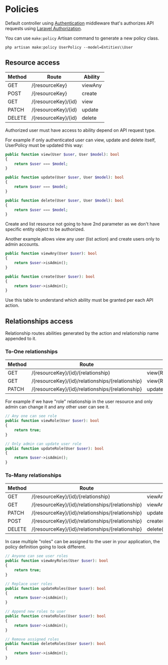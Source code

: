 # Policies
Default controller using [Authentication](../src/Default/Middleware/AuthorizeAction.php) middleware that's authorizes API requests using [Laravel Authorization](https://laravel.com/docs/authorization).

You can use `make:policy` Artisan command to generate a new policy class.

```shell
php artisan make:policy UserPolicy --model=Entities\\User
```

## Resource access
| Method | Route               | Ability |
|--------|---------------------|---------|
| GET    | /{resourceKey}      | viewAny |
| POST   | /{resourceKey}      | create  |
| GET    | /{resourceKey}/{id} | view    |
| PATCH  | /{resourceKey}/{id} | update  |
| DELETE | /{resourceKey}/{id} | delete  |

Authorized user must have access to ability depend on API request type.

For example if only authenticated user can view, update and delete itself, UserPolicy must be updated this way:
```php
public function view(User $user, User $model): bool
{
    return $user === $model;
}

public function update(User $user, User $model): bool
{
    return $user === $model;
}

public function delete(User $user, User $model): bool
{
    return $user === $model;
}
```

Create and list resource not going to have 2nd parameter as we don't have specific entity object to be authorized.

Another example allows view any user (list action) and create users only to admin accounts.
```php
public function viewAny(User $user): bool
{
    return $user->isAdmin();
}

public function create(User $user): bool
{
    return $user->isAdmin();
}
```

Use this table to understand which ability must be granted per each API action.

## Relationships access
Relationship routes abilities generated by the action and relationship name appended to it.

### To-One relationships
| Method | Route                                            | Ability              |
|--------|--------------------------------------------------|----------------------|
| GET    | /{resourceKey}/{id}/{relationship}               | view{Relationship}   |
| GET    | /{resourceKey}/{id}/relationships/{relationship} | view{Relationship}   |
| PATCH  | /{resourceKey}/{id}/relationships/{relationship} | update{Relationship} |

For example if we have "role" relationship in the user resource and only admin can change it and any other user can see it.
```php
// Any one can see role
public function viewRole(User $user): bool
{
    return true;
}

// Only admin can update user role
public function updateRole(User $user): bool
{
    return $user->isAdmin();
}
```

### To-Many relationships
| Method | Route                                            | Ability               |
|--------|--------------------------------------------------|-----------------------|
| GET    | /{resourceKey}/{id}/{relationship}               | viewAny{Relationship} |
| GET    | /{resourceKey}/{id}/relationships/{relationship} | viewAny{Relationship} |
| PATCH  | /{resourceKey}/{id}/relationships/{relationship} | update{Relationship}  |
| POST   | /{resourceKey}/{id}/relationships/{relationship} | create{Relationship}  |
| DELETE | /{resourceKey}/{id}/relationships/{relationship} | delete{Relationship}  |

In case multiple "roles" can be assigned to the user in your application, the policy definition going to look different.

```php
// Anyone can see user roles
public function viewAnyRoles(User $user): bool
{
    return true;
}

// Replace user roles
public function updateRoles(User $user): bool
{
    return $user->isAdmin();
}

// Append new roles to user
public function createRoles(User $user): bool
{
    return $user->isAdmin();
}

// Remove assigned roles
public function deleteRoles(User $user): bool
{
    return $user->isAdmin();
}
```
